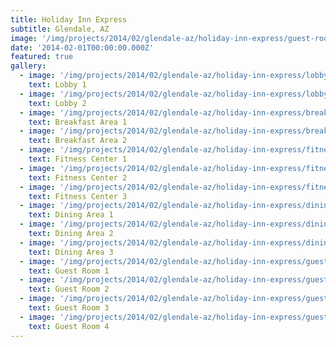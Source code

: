 ```yaml
---
title: Holiday Inn Express
subtitle: Glendale, AZ
image: '/img/projects/2014/02/glendale-az/holiday-inn-express/guest-room-1.jpg'
date: '2014-02-01T00:00:00.000Z'
featured: true
gallery:
  - image: '/img/projects/2014/02/glendale-az/holiday-inn-express/lobby-1.jpg'
    text: Lobby 1
  - image: '/img/projects/2014/02/glendale-az/holiday-inn-express/lobby-2.jpg'
    text: Lobby 2
  - image: '/img/projects/2014/02/glendale-az/holiday-inn-express/breakfast-area-1.jpg'
    text: Breakfast Area 1
  - image: '/img/projects/2014/02/glendale-az/holiday-inn-express/breakfast-area-2.jpg'
    text: Breakfast Area 2
  - image: '/img/projects/2014/02/glendale-az/holiday-inn-express/fitness-center-1.jpg'
    text: Fitness Center 1
  - image: '/img/projects/2014/02/glendale-az/holiday-inn-express/fitness-center-2.jpg'
    text: Fitness Center 2
  - image: '/img/projects/2014/02/glendale-az/holiday-inn-express/fitness-center-3.jpg'
    text: Fitness Center 3
  - image: '/img/projects/2014/02/glendale-az/holiday-inn-express/dining-area-1.jpg'
    text: Dining Area 1
  - image: '/img/projects/2014/02/glendale-az/holiday-inn-express/dining-area-2.jpg'
    text: Dining Area 2
  - image: '/img/projects/2014/02/glendale-az/holiday-inn-express/dining-area-3.jpg'
    text: Dining Area 3
  - image: '/img/projects/2014/02/glendale-az/holiday-inn-express/guest-room-1.jpg'
    text: Guest Room 1
  - image: '/img/projects/2014/02/glendale-az/holiday-inn-express/guest-room-2.jpg'
    text: Guest Room 2
  - image: '/img/projects/2014/02/glendale-az/holiday-inn-express/guest-room-3.jpg'
    text: Guest Room 3
  - image: '/img/projects/2014/02/glendale-az/holiday-inn-express/guest-room-4.jpg'
    text: Guest Room 4
---
```

